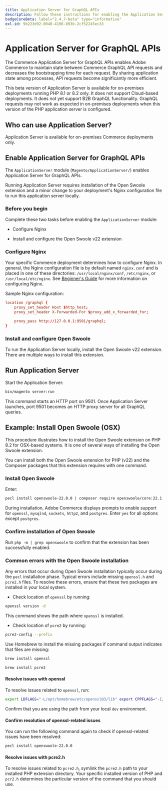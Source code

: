 ```yaml
---
title: Application Server for GraphQL APIs
description: Follow these instructions for enabling the Application Server for GraphQL APIs in your Adobe Commerce deployment.
badgeCoreBeta: label="2.4.7-beta" type="informative"
exl-id: 9b223d92-0040-4196-893b-2cf52245ec33
---
```

# Application Server for GraphQL APIs

The Commerce Application Server for GraphQL APIs enables Adobe Commerce to maintain state between Commerce GraphQL API requests and decreases the bootstrapping time for each request. By sharing application state among processes, API requests become significantly more efficient. 

This beta version of Application Server is available for on-premises deployments running PHP 8.1 or 8.2 only. It does not support Cloud-based deployments. It does not yet support B2B GraphQL functionality. GraphQL requests may not work as expected in on-premises deployments when this version of the PHP application server is configured.

## Who can use Application Server?

Application Server is available for on-premises Commerce deployments only.

## Enable Application Server for GraphQL APIs

The `ApplicationServer` module (`Magento/ApplicationServer/`) enables Application Server for GraphQL APIs.

Running Application Server requires installation of the Open Swoole extension and a minor change to your deployment's Nginx configuration file to run this application server locally.

### Before you begin

Complete these two tasks before enabling the `ApplicationServer` module: 

*  Configure Nginx

*  Install and configure the Open Swoole v22 extension

### Configure Nginx

Your specific Commerce deployment determines how to configure Nginx. In general, the Nginx configuration file is by default named `nginx.conf` and is placed in one of these directories: `/usr/local/nginx/conf`, `/etc/nginx`, or `/usr/local/etc/nginx`. See [Beginner's Guide](https://nginx.org/en/docs/beginners_guide.html) for more information on configuring Nginx.

Sample Nginx configuration:

```conf
location /graphql {
    proxy_set_header Host $http_host;
    proxy_set_header X-Forwarded-For $proxy_add_x_forwarded_for;

    proxy_pass http://127.0.0.1:9501/graphql;
}
```

### Install and configure Open Swoole

To run the Application Server locally, install the Open Swoole v22 extension. There are multiple ways to install this extension.

## Run Application Server

Start the Application Server:

```bash
bin/magento server:run
```

This command starts an HTTP port on 9501. Once Application Server launches, port 9501 becomes an HTTP proxy server for all GraphQL queries.

## Example: Install Open Swoole (OSX)

This procedure illustrates how to install the Open Swoole extension on PHP 8.2 for OSX-based systems. It is one of several ways of installing the Open Swoole extension.

You can install both the Open Swoole extension for PHP (v22) and the Composer packages that this extension requires with one command.

### Install Open Swoole 

Enter:

```bash
pecl install openswoole-22.0.0 | composer require openswoole/core:22.1.1
```

During installation, Adobe Commerce displays prompts to enable support for `openssl`, `mysqlnd`, `sockets`, `http2`, and `postgres`. Enter `yes` for all options except `postgres`.

### Confirm installation of Open Swoole

Run `php -m | grep openswoole` to confirm that the extension has been successfully enabled.

### Common errors with the Open Swoole installation

Any errors that occur during Open Swoole installation typically occur during the `pecl` installation phase. Typical errors include missing `openssl.h` and `pcre2.h` files. To resolve these errors, ensure that these two packages are installed in your local system. 

*  Check location of `openssl` by running:

  ```bash
  openssl version -d
  ```

This command shows the path where `openssl` is installed.

*  Check location of `pcre2` by running:

  ```bash
  pcre2-config --prefix 
  ```

Use Homebrew to install the missing packages if command output indicates that files are missing: 

```bash
brew install openssl
```

```bash
brew install pcre2
```

#### Resolve issues with openssl

To resolve issues related to `openssl`, run:

```bash
export LDFLAGS="-L/opt/homebrew/etc/openssl@3/lib" export CPPFLAGS="-I/opt/homebrew/etc/openssl@3/include"
```

Confirm that you are using the path from your local `dev` environment. 

#### Confirm resolution of openssl-related issues
 
You can run the following command again to check if openssl-related issues have been resolved:

```bash
pecl install openswoole-22.0.0
```

#### Resolve issues with pcre2.h

To resolve issues related to `pcre2.h`, symlink the `pcre2.h` path to your installed PHP extension directory. Your specific installed version of PHP and `pcr2.h` determines the particular version of the command that you should use.

